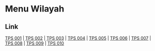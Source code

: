 # Menu Wilayah

## Link

[TPS 001](https://github.com/gigit-pemilu/pemilu-2024-76-sulawesi-barat/tree/main/pileg-dpr/hitung-suara/sub/76-sulawesi-barat/sub/02-mamuju/sub/01-mamuju/sub/2006-karampuang/sub/001-tps)
 | 
[TPS 002](https://github.com/gigit-pemilu/pemilu-2024-76-sulawesi-barat/tree/main/pileg-dpr/hitung-suara/sub/76-sulawesi-barat/sub/02-mamuju/sub/01-mamuju/sub/2006-karampuang/sub/002-tps)
 | 
[TPS 003](https://github.com/gigit-pemilu/pemilu-2024-76-sulawesi-barat/tree/main/pileg-dpr/hitung-suara/sub/76-sulawesi-barat/sub/02-mamuju/sub/01-mamuju/sub/2006-karampuang/sub/003-tps)
 | 
[TPS 004](https://github.com/gigit-pemilu/pemilu-2024-76-sulawesi-barat/tree/main/pileg-dpr/hitung-suara/sub/76-sulawesi-barat/sub/02-mamuju/sub/01-mamuju/sub/2006-karampuang/sub/004-tps)
 | 
[TPS 005](https://github.com/gigit-pemilu/pemilu-2024-76-sulawesi-barat/tree/main/pileg-dpr/hitung-suara/sub/76-sulawesi-barat/sub/02-mamuju/sub/01-mamuju/sub/2006-karampuang/sub/005-tps)
 | 
[TPS 006](https://github.com/gigit-pemilu/pemilu-2024-76-sulawesi-barat/tree/main/pileg-dpr/hitung-suara/sub/76-sulawesi-barat/sub/02-mamuju/sub/01-mamuju/sub/2006-karampuang/sub/006-tps)
 | 
[TPS 007](https://github.com/gigit-pemilu/pemilu-2024-76-sulawesi-barat/tree/main/pileg-dpr/hitung-suara/sub/76-sulawesi-barat/sub/02-mamuju/sub/01-mamuju/sub/2006-karampuang/sub/007-tps)
 | 
[TPS 008](https://github.com/gigit-pemilu/pemilu-2024-76-sulawesi-barat/tree/main/pileg-dpr/hitung-suara/sub/76-sulawesi-barat/sub/02-mamuju/sub/01-mamuju/sub/2006-karampuang/sub/008-tps)
 | 
[TPS 009](https://github.com/gigit-pemilu/pemilu-2024-76-sulawesi-barat/tree/main/pileg-dpr/hitung-suara/sub/76-sulawesi-barat/sub/02-mamuju/sub/01-mamuju/sub/2006-karampuang/sub/009-tps)
 | 
[TPS 010](https://github.com/gigit-pemilu/pemilu-2024-76-sulawesi-barat/tree/main/pileg-dpr/hitung-suara/sub/76-sulawesi-barat/sub/02-mamuju/sub/01-mamuju/sub/2006-karampuang/sub/010-tps)

